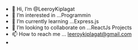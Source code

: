 - 👋 Hi, I’m @LeeroyKiplagat
- 👀 I’m interested in ...Programmin
- 🌱 I’m currently learning ...Express.js
- 💞️ I’m looking to collaborate on ...ReactJs Projects
- 📫 How to reach me ... leeroykiplagat@gmail.com
- 

<!---
LeeroyKiplagat/LeeroyKiplagat is a ✨ special ✨ repository because its `README.md` (this file) appears on your GitHub profile.
You can click the Preview link to take a look at your changes.
--->
